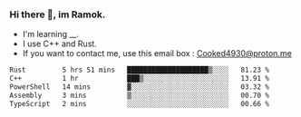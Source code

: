 ### Hi there 👋, im Ramok.

- I'm learning __.
- I use C++ and Rust.
- If you want to contact me, use this email box : Cooked4930@proton.me

<!--START_SECTION:waka-->

```txt
Rust         5 hrs 51 mins   ████████████████████▒░░░░   81.23 %
C++          1 hr            ███▒░░░░░░░░░░░░░░░░░░░░░   13.91 %
PowerShell   14 mins         ▓░░░░░░░░░░░░░░░░░░░░░░░░   03.32 %
Assembly     3 mins          ▒░░░░░░░░░░░░░░░░░░░░░░░░   00.70 %
TypeScript   2 mins          ░░░░░░░░░░░░░░░░░░░░░░░░░   00.66 %
```

<!--END_SECTION:waka-->
